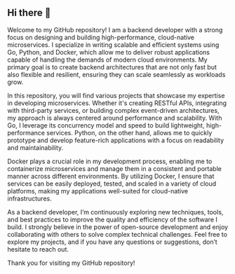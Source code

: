 ## Hi there 👋

Welcome to my GitHub repository! I am a backend developer with a strong focus on designing and building high-performance, cloud-native microservices. I specialize in writing scalable and efficient systems using Go, Python, and Docker, which allow me to deliver robust applications capable of handling the demands of modern cloud environments. My primary goal is to create backend architectures that are not only fast but also flexible and resilient, ensuring they can scale seamlessly as workloads grow.

In this repository, you will find various projects that showcase my expertise in developing microservices. Whether it's creating RESTful APIs, integrating with third-party services, or building complex event-driven architectures, my approach is always centered around performance and scalability. With Go, I leverage its concurrency model and speed to build lightweight, high-performance services. Python, on the other hand, allows me to quickly prototype and develop feature-rich applications with a focus on readability and maintainability.

Docker plays a crucial role in my development process, enabling me to containerize microservices and manage them in a consistent and portable manner across different environments. By utilizing Docker, I ensure that services can be easily deployed, tested, and scaled in a variety of cloud platforms, making my applications well-suited for cloud-native infrastructures.

As a backend developer, I’m continuously exploring new techniques, tools, and best practices to improve the quality and efficiency of the software I build. I strongly believe in the power of open-source development and enjoy collaborating with others to solve complex technical challenges. Feel free to explore my projects, and if you have any questions or suggestions, don’t hesitate to reach out.

Thank you for visiting my GitHub repository!
